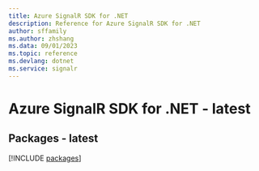 ```yaml
---
title: Azure SignalR SDK for .NET
description: Reference for Azure SignalR SDK for .NET
author: sffamily
ms.author: zhshang
ms.data: 09/01/2023
ms.topic: reference
ms.devlang: dotnet
ms.service: signalr
---
```

# Azure SignalR SDK for .NET - latest
## Packages - latest
[!INCLUDE [packages](signalr-index.md)]